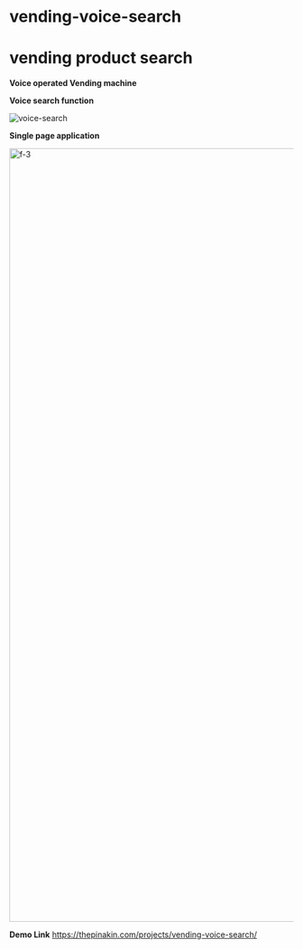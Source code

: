 # vending-voice-search

# vending product search
**Voice operated Vending machine**

**Voice search function**

![voice-search](https://user-images.githubusercontent.com/33729320/129274302-88c770f2-e005-4635-a5dc-4cdd54c34a2d.png)



**Single page application**

<img width="1368" alt="f-3" src="https://user-images.githubusercontent.com/33729320/129275484-753363f6-1ea4-47f6-999d-9cf10687d5a2.png">


**Demo Link**
https://thepinakin.com/projects/vending-voice-search/


